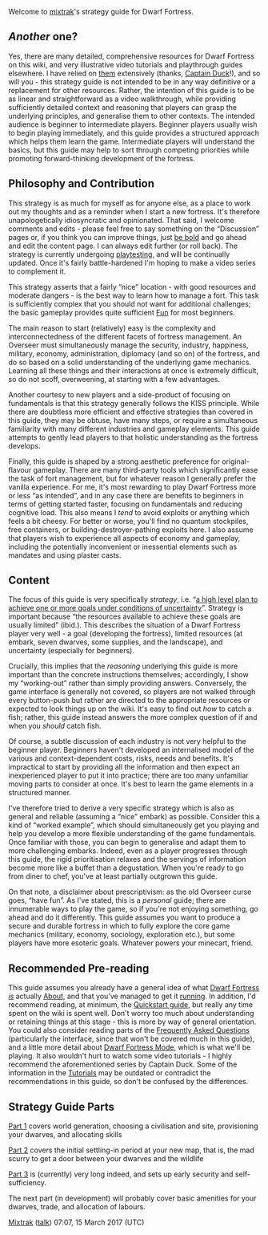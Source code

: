 Welcome to [mixtrak](User:Mixtrak "wikilink")'s strategy guide for Dwarf
Fortress.

*Another* one?
--------------

Yes, there are many detailed, comprehensive resources for Dwarf Fortress
on this wiki, and very illustrative video tutorials and playthrough
guides elsewhere. I have relied on [them](Tutorials "wikilink")
extensively (thanks, [Captain
Duck](http://dffd.bay12games.com/file.php?id=10552)!), and so will you -
this strategy guide is not intended to be in any way definitive or a
replacement for other resources. Rather, the intention of this guide is
to be as linear and straightforward as a video walkthrough, while
providing sufficiently detailed context and reasoning that players can
grasp the underlying principles, and generalise them to other contexts.
The intended audience is beginner to intermediate players. Beginner
players usually wish to begin playing immediately, and this guide
provides a structured approach which helps them learn the game.
Intermediate players will understand the basics, but this guide may help
to sort through competing priorities while promoting forward-thinking
development of the fortress.

Philosophy and Contribution
---------------------------

This strategy is as much for myself as for anyone else, as a place to
work out my thoughts and as a reminder when I start a new fortress. It's
therefore unapologetically idiosyncratic and opinionated. That said, I
welcome comments and edits - please feel free to say something on the
“Discussion” pages or, if you think you can improve things, just [be
bold](https://en.wikipedia.org/wiki/Wikipedia:Be_bold) and go ahead and
edit the content page. I can always edit further (or roll back). The
strategy is currently undergoing
[playtesting](http://www.bay12forums.com/smf/index.php?topic=163161.0),
and will be continually updated. Once it's fairly battle-hardened I'm
hoping to make a video series to complement it.

This strategy asserts that a fairly “nice” location - with good
resources and moderate dangers - is the best way to learn how to manage
a fort. This task is sufficiently complex that you should not want for
additional challenges; the basic gameplay provides quite sufficient
[Fun](Fun "wikilink") for most beginners.

The main reason to start (relatively) easy is the complexity and
interconnectedness of the different facets of fortress management. An
Overseer must simultaneously manage the security, industry, happiness,
military, economy, administration, diplomacy (and so on) of the
fortress, and do so based on a solid understanding of the underlying
game mechanics. Learning all these things and their interactions at once
is extremely difficult, so do not scoff, overweening, at starting with a
few advantages.

Another courtesy to new players and a side-product of focusing on
fundamentals is that this strategy generally follows the KISS principle.
While there are doubtless more efficient and effective strategies than
covered in this guide, they may be obtuse, have many steps, or require a
simultaneous familiarity with many different industries and gameplay
elements. This guide attempts to gently lead players to that holistic
understanding as the fortress develops.

Finally, this guide is shaped by a strong aesthetic preference for
original-flavour gameplay. There are many third-party tools which
significantly ease the task of fort management, but for whatever reason
I generally prefer the vanilla experience. For me, it's most rewarding
to play Dwarf Fortress more or less “as intended”, and in any case there
are benefits to beginners in terms of getting started faster, focusing
on fundamentals and reducing cognitive load. This also means I *tend* to
avoid exploits or anything which feels a bit cheesy. For better or
worse, you'll find no quantum stockpiles, free containers, or
building-destroyer-pathing exploits here. I also assume that players
wish to experience all aspects of economy and gameplay, including the
potentially inconvenient or inessential elements such as mandates and
using plaster casts.

Content
-------

The focus of this guide is very specifically *strategy*, i.e. “[a high
level plan to achieve one or more goals under conditions of
uncertainty](https://en.wikipedia.org/wiki/Strategy)”. Strategy is
important because “the resources available to achieve these goals are
usually limited” (ibid.). This describes the situation of a Dwarf
Fortress player very well - a goal (developing the fortress), limited
resources (at embark, seven dwarves, some supplies, and the landscape),
and uncertainty (especially for beginners).

Crucially, this implies that the *reasoning* underlying this guide is
more important than the concrete instructions themselves; accordingly, I
show my “working-out” rather than simply providing answers. Conversely,
the game interface is generally not covered, so players are not walked
through every button-push but rather are directed to the appropriate
resources or expected to look things up on the wiki. It's easy to find
out *how* to catch a fish; rather, this guide instead answers the more
complex question of if and when you *should* catch fish.

Of course, a subtle discussion of each industry is not very helpful to
the beginner player. Beginners haven't developed an internalised model
of the various and context-dependent costs, risks, needs and benefits.
It's impractical to start by providing all the information and then
expect an inexperienced player to put it into practice; there are too
many unfamiliar moving parts to consider at once. It's best to learn the
game elements in a structured manner.

I've therefore tried to derive a very specific strategy which is also as
general and reliable (assuming a “nice” embark) as possible. Consider
this a kind of “worked example”, which should simultaneously get you
playing and help you develop a more flexible understanding of the game
fundamentals. Once familiar with those, you can begin to generalise and
adapt them to more challenging embarks. Indeed, even as a player
progresses through this guide, the rigid prioritisation relaxes and the
servings of information become more like a buffet than a degustation.
When you're ready to go from diner to chef, you've at least partially
outgrown this guide.

On that note, a disclaimer about prescriptivism: as the old Overseer
curse goes, “have fun”. As I've stated, this is a *personal* guide;
there are innumerable ways to play the game, so if you're not enjoying
something, go ahead and do it differently. This guide assumes you want
to produce a secure and durable fortress in which to fully explore the
core game mechanics (military, economy, sociology, exploration etc.),
but some players have more esoteric goals. Whatever powers your
minecart, friend.

Recommended Pre-reading
-----------------------

This guide assumes you already have a general idea of what [Dwarf
Fortress](Dwarf_Fortress "wikilink")
[*is*](User:Mixtrak/What_is_Dwarf_Fortress? "wikilink") actually
[About](About "wikilink"), and that you've managed to get it
[running](Installation "wikilink"). In addition, I'd recommend reading,
at minimum, the [Quickstart guide](Quickstart_guide "wikilink"), but
really any time spent on the wiki is spent well. Don't worry too much
about understanding or retaining things at this stage - this is more by
way of general orientation. You could also consider reading parts of the
[Frequently Asked Questions](Frequently_Asked_Questions "wikilink")
(particularly the interface, since that won't be covered much in this
guide), and a little more detail about [Dwarf Fortress
Mode](Dwarf_Fortress_Mode "wikilink"), which is what we'll be playing.
It also wouldn't hurt to watch some video tutorials - I highly recommend
the aforementioned series by Captain Duck. Some of the information in
the [Tutorials](Tutorials "wikilink") may be outdated or contradict the
recommendations in this guide, so don't be confused by the differences.

Strategy Guide Parts
--------------------

[Part 1](User:Mixtrak/Strategy/part_1 "wikilink") covers world
generation, choosing a civilisation and site, provisioning your dwarves,
and allocating skills

[Part 2](User:Mixtrak/Strategy/part_2 "wikilink") covers the initial
settling-in period at your new map, that is, the mad scurry to get a
door between your dwarves and the wildlife

[Part 3](User:Mixtrak/Strategy/part_3 "wikilink") is (currently) very
long indeed, and sets up early security and self-sufficiency.

The next part (in development) will probably cover basic amenities for
your dwarves, trade, and allocation of labours.

[Mixtrak](User:Mixtrak "wikilink")
([talk](User_talk:Mixtrak "wikilink")) 07:07, 15 March 2017 (UTC)
